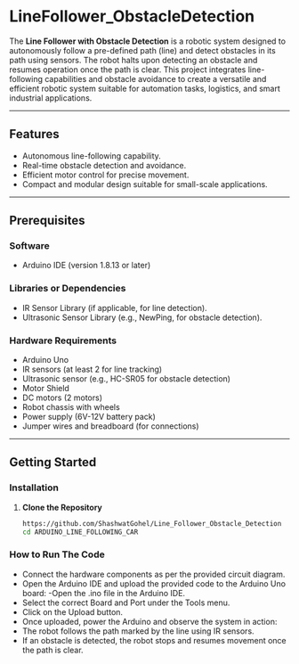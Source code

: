 # **LineFollower_ObstacleDetection**

The **Line Follower with Obstacle Detection** is a robotic system designed to autonomously follow a pre-defined path (line) and detect obstacles in its path using sensors. The robot halts upon detecting an obstacle and resumes operation once the path is clear. This project integrates line-following capabilities and obstacle avoidance to create a versatile and efficient robotic system suitable for automation tasks, logistics, and smart industrial applications.

---

## **Features**
- Autonomous line-following capability.
- Real-time obstacle detection and avoidance.
- Efficient motor control for precise movement.
- Compact and modular design suitable for small-scale applications.

---

## **Prerequisites**

### **Software**
- Arduino IDE (version 1.8.13 or later)

### **Libraries or Dependencies**
- IR Sensor Library (if applicable, for line detection).
- Ultrasonic Sensor Library (e.g., NewPing, for obstacle detection).

### **Hardware Requirements**
- Arduino Uno  
- IR sensors (at least 2 for line tracking)  
- Ultrasonic sensor (e.g., HC-SR05 for obstacle detection)  
- Motor Shield  
- DC motors (2 motors)  
- Robot chassis with wheels  
- Power supply (6V-12V battery pack)  
- Jumper wires and breadboard (for connections)  

---

## **Getting Started**

### **Installation**
1. **Clone the Repository**  
   ```bash
   https://github.com/ShashwatGohel/Line_Follower_Obstacle_Detection
   cd ARDUINO_LINE_FOLLOWING_CAR

### **How to Run The Code**

   - Connect the hardware components as per the provided circuit diagram.
   - Open the Arduino IDE and upload the provided code to the Arduino Uno board:
   -Open the .ino file in the Arduino IDE.
   - Select the correct Board and Port under the Tools menu.
   - Click on the Upload button.
   - Once uploaded, power the Arduino and observe the system in action:
   - The robot follows the path marked by the line using IR sensors.
   - If an obstacle is detected, the robot stops and resumes movement once the path is clear.
